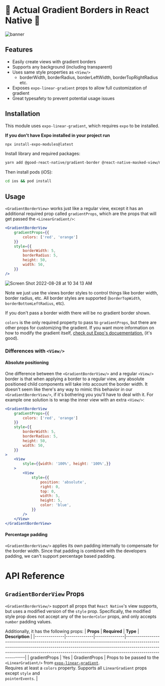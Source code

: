 # 🤯 Actual Gradient Borders in React Native 🤯
![banner](https://user-images.githubusercontent.com/12774588/187088570-5463dd82-6870-41a1-8b8a-6f6aa8c3f74c.png)
## Features
- Easily create views with gradient borders
- Supports any background (including transparent)
- Uses same style properties as `<View/>`
    - borderWidth, borderRadius, borderLeftWidth, borderTopRightRadius etc.
- Exposes `expo-linear-gradient` props to allow full customization of gradient
- Great typesafety to prevent potential usage issues



## Installation
This module uses `expo-linear-gradient`, which requires `expo` to be installed. 

**If you don't have Expo installed in your project run**
```sh
npx install-expo-modules@latest
```

Install library and required packages:

```sh
yarn add @good-react-native/gradient-border @react-native-masked-view/masked-view expo-linear-gradient
```

Then install pods (iOS):

```sh
cd ios && pod install
```

## Usage
`<GradientBorderView>` works just like a regular view, except it has an additional required prop called `gradientProps`, which are the props that will get passed the `<LinearGradient/>`:
```jsx
<GradientBorderView
    gradientProps={{
        colors: ['red', 'orange']
    }}
    style={{
        borderWidth: 5,
        borderRadius: 5,
        height: 50,
        width: 50,
    }}
/>
```

![Screen Shot 2022-08-28 at 10 34 13 AM](https://user-images.githubusercontent.com/12774588/187088606-53acce3f-41c2-4536-8e18-8f8c4b3506a7.png)

Note we just use the views border styles to control things like border width, border radius, etc.  All border styles are supported (`borderTopWidth`, `borderBottomLeftRadius`, etc).

If you don't pass a border width there will be no gradient border shown.

`colors` is the only required property to pass to `gradientProps`, but there are other props for customizing the gradient. If you want more information on how to modify the gradient itself, [check out Expo's docuementation.](https://docs.expo.dev/versions/latest/sdk/linear-gradient/) (it's good).

### Differences with `<View/>`
#### Absolute positioning
One difference between the `<GradientBorderView/>` and a regular `<View/>` border is that when applying a border to a regular view, any absolute positioned child components will take into account the border width. It doesn't seem like there's any way to mimic this behavior in our `<GradientBorderView/>`, if it's bothering you you'll have to deal with it. For example one solution is to wrap the inner view with an extra `<View/>`:

```jsx
<GradientBorderView
    gradientProps={{
        colors: ['red', 'orange']
    }}
    style={{
        borderWidth: 5,
        borderRadius: 5,
        height: 50,
        width: 50,
    }}
>
    <View
        style={{width: '100%', height: '100%',}}
    >
        <View 
            style={{
                position: 'absolute',
                right: 0,
                top: 0,
                width: 5, 
                height: 5,
                color: 'blue',
            }}
        />
    </View>
</GradientBorderView>
```

#### Percentage padding
`<GradientBorderView/>` applies its own padding internally to compensate for the border width. Since that padding is combined with the developers padding, we can't support percentage based padding.

# API Reference
## `GradientBorderView` Props
`<GradientBorderView/>` support all props that `React Native`'s view supports, but uses a modified version of the `style` prop. Specifically, the modified style prop does not accept any of the `borderColor` props, and only accepts `number` padding values.

Additionally, it has the following props:
| **Props**     | **Required** | **Type**      | **Description**                                                                                                                                                                                                                                                     |
|---------------|--------------|---------------|---------------------------------------------------------------------------------------------------------------------------------------------------------------------------------------------------------------------------------------------------------------------|
| gradientProps | Yes          | GradientProps | Props to be passed to the `<LinearGradient/>` from [`expo-linear-gradient`](https://docs.expo.dev/versions/latest/sdk/linear-gradient/<br>). <br>Requires at least a `colors` property. Supports all `LinearGradient` props except `style` and<br>`pointerEvents`.  |
